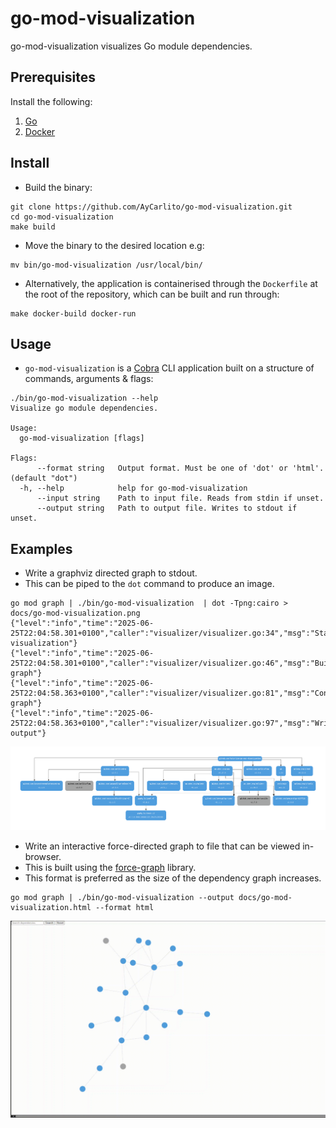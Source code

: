 # go-mod-visualization

go-mod-visualization visualizes Go module dependencies.

## Prerequisites

Install the following:

1. [Go](https://go.dev/dl/)
2. [Docker](https://docs.docker.com/engine/install/)

## Install

- Build the binary:

```shell
git clone https://github.com/AyCarlito/go-mod-visualization.git
cd go-mod-visualization
make build
```

- Move the binary to the desired location e.g:

```shell
mv bin/go-mod-visualization /usr/local/bin/
```

- Alternatively, the application is containerised through the `Dockerfile` at the root of the repository, which can
be built and run through:

```shell
make docker-build docker-run
```

## Usage

- `go-mod-visualization` is a [Cobra](https://github.com/spf13/cobra) CLI application built on a structure of commands,
arguments & flags:

```shell
./bin/go-mod-visualization --help
Visualize go module dependencies.

Usage:
  go-mod-visualization [flags]

Flags:
      --format string   Output format. Must be one of 'dot' or 'html'. (default "dot")
  -h, --help            help for go-mod-visualization
      --input string    Path to input file. Reads from stdin if unset.
      --output string   Path to output file. Writes to stdout if unset.
```

## Examples

- Write a graphviz directed graph to stdout.
- This can be piped to the `dot` command to produce an image.

```shell
go mod graph | ./bin/go-mod-visualization  | dot -Tpng:cairo > docs/go-mod-visualization.png
{"level":"info","time":"2025-06-25T22:04:58.301+0100","caller":"visualizer/visualizer.go:34","msg":"Starting visualization"}
{"level":"info","time":"2025-06-25T22:04:58.301+0100","caller":"visualizer/visualizer.go:46","msg":"Building graph"}
{"level":"info","time":"2025-06-25T22:04:58.363+0100","caller":"visualizer/visualizer.go:81","msg":"Converting graph"}
{"level":"info","time":"2025-06-25T22:04:58.363+0100","caller":"visualizer/visualizer.go:97","msg":"Writing output"}
```

![go-mod-visualization.png](docs/go-mod-visualization.png)

- Write an interactive force-directed graph to file that can be viewed in-browser.
- This is built using the [force-graph](https://github.com/vasturiano/force-graph) library.
- This format is preferred as the size of the dependency graph increases.

```shell
go mod graph | ./bin/go-mod-visualization --output docs/go-mod-visualization.html --format html
```

![go-mod-visualization](docs/go-mod-visualization.gif)
